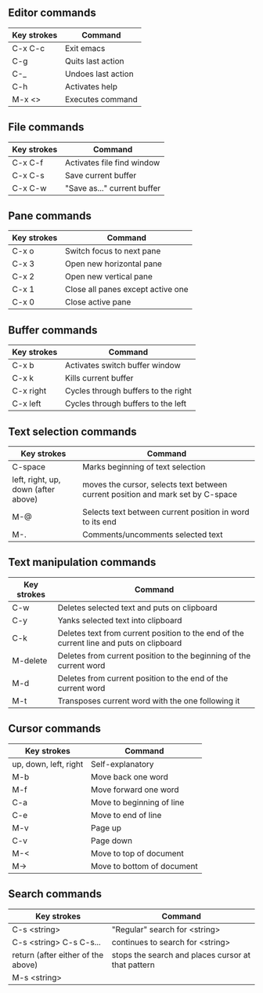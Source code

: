 ## Editor commands

| Key strokes | Command |  
|---------|------------|  
| C-x C-c | Exit emacs |  
| C-g | Quits last action |
| C-_ | Undoes last action |
| C-h | Activates help |  
| M-x <<command>> | Executes command |

## File commands

| Key strokes | Command |  
|---------|------------|  
| C-x C-f | Activates file find window |  
| C-x C-s | Save current buffer |  
| C-x C-w | "Save as..." current buffer |  

## Pane commands

| Key strokes | Command |  
|---------|------------|  
| C-x o | Switch focus to next pane |  
| C-x 3 | Open new horizontal pane |  
| C-x 2 | Open new vertical pane |  
| C-x 1 | Close all panes except active one |  
| C-x 0 | Close active pane |  

## Buffer commands

| Key strokes | Command |  
|---------|------------|  
| C-x b | Activates switch buffer window |  
| C-x k | Kills current buffer |  
| C-x right | Cycles through buffers to the right |  
| C-x left | Cycles through buffers to the left |  

## Text selection commands

| Key strokes | Command |  
|---------|------------|  
| C-space | Marks beginning of text selection |
| left, right, up, down (after above) | moves the cursor, selects text between current position and mark set by C-space |
| M-@ | Selects text between current position in word to its end |
| M-. | Comments/uncomments selected text |



## Text manipulation commands

| Key strokes | Command |  
|---------|------------|  
| C-w | Deletes selected text and puts on clipboard |
| C-y | Yanks selected text into clipboard |
| C-k | Deletes text from current position to the end of the current line and puts on clipboard |
| M-delete | Deletes from current position to the beginning of the current word |
| M-d | Deletes from current position to the end of the current word |
| M-t | Transposes current word with the one following it |  


## Cursor commands

| Key strokes | Command |  
|---------|------------|  
| up, down, left, right | Self-explanatory |
| M-b | Move back one word |
| M-f | Move forward one word |
| C-a | Move to beginning of line |
| C-e | Move to end of line |
| M-v | Page up |
| C-v | Page down |
| M-< | Move to top of document |
| M-> | Move to bottom of document |

## Search commands

| Key strokes | Command |  
|---------|------------|  
| C-s &lt;string&gt; | "Regular" search for &lt;string&gt; |
| C-s &lt;string&gt; C-s C-s... | continues to search for &lt;string&gt; |
| return (after either of the above) | stops the search and places cursor at that pattern |
| M-s &lt;string&gt; | |  

